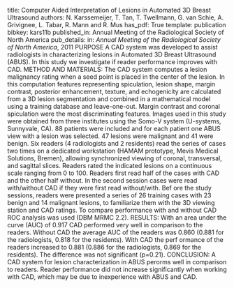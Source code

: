 title: Computer Aided Interpretation of Lesions in Automated 3D Breast Ultrasound
authors: N. Karssemeijer, T. Tan, T. Twellmann, G. van Schie, A. Grivignee, L. Tabar, R. Mann and R. Mus
has_pdf: True
template: publication
bibkey: kars11b
published_in: Annual Meeting of the Radiological Society of North America
pub_details: in: <i>Annual Meeting of the Radiological Society of North America</i>, 2011
PURPOSE A CAD system was developed to assist radiologists in characterizing lesions in Automated 3D Breast Ultrasound (ABUS). In this study we investigate if reader performance improves with CAD. METHOD AND MATERIALS: The CAD system computes a lesion malignancy rating when a seed point is placed in the center of the lesion. In this computation features representing spiculation, lesion shape, margin contrast, posterior enhancement, texture, and echogenicity are calculated from a 3D lesion segmentation and combined in a mathematical model using a training database and leave-one-out. Margin contrast and coronal spiculation were the most discriminating features. Images used in this study were obtained from three institutes using the Somo-V system (U-systems, Sunnyvale, CA). 88 patients were included and for each patient one ABUS view with a lesion was selected. 47 lesions were malignant and 41 were benign. Six readers (4 radiologists and 2 residents) read the series of cases two times on a dedicated workstation (HAMAM prototype, Mevis Medical Solutions, Bremen), allowing synchronized viewing of coronal, transversal, and sagittal slices. Readers rated the indicated lesions on a continuous scale ranging from 0 to 100. Readers first read half of the cases with CAD and the other half without. In the second session cases were read with/without CAD if they were first read without/with. Bef ore the study sessions, readers were presented a series of 26 training cases with 23 benign and 14 malignant lesions, to familiarize them with the 3D viewing station and CAD ratings. To compare performance with and without CAD ROC analysis was used (DBM MRMC 2.2). RESULTS: With an area under the curve (AUC) of 0.917 CAD performed very well in comparison to the readers. Without CAD the average AUC of the readers was 0.860 (0.881 for the radiologists, 0.818 for the residents). With CAD the perf ormance of the readers increased to 0.881 (0.886 for the radiologists, 0.869 for the residents). The difference was not significant (p=0.21). CONCLUSION: A CAD system for lesion characterization in ABUS perorms well in comparison to readers. Reader performance did not increase significantly when working with CAD, which may be due to inexperience with ABUS and CAD.


